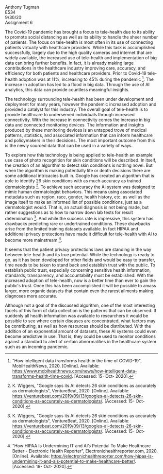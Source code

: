 Anthony Tugman  
E534  
9/30/20  
Assignment 6  
  
The Covid-19 pandemic has brought a focus to tele-health due to its ability to promote social distancing as well as its ability to handle the sheer number of patients.  The focus on tele-health is most often in its use of connecting patients virtually with healthcare providers.  While this task is accomplished successfully, largely due to the high quality cameras and internet that are widely available, the increased use of tele-health and implementation of big data can bring further benefits.  In fact, it is already making large contributions in the healthcare industry improving care, accuracy, and efficiency for both patients and healthcare providers.  Prior to Covid-19 tele-health adoption was at 11%, increasing to 45% during the pandemic [^first].  The increase in adoption has led to a flood in big data.  Through the use of AI analytics, this data can provide countless meaningful insights.  

The technology surrounding tele-health has been under development and deployment for many years, however the pandemic increased adoption and provided a catalyst for this industry.  The overall goal of tele-health is to provide healthcare to underserved individuals through increased connectivity.  With the increase in connectivity comes the increase in big data and connected monitoring devices.  The information and insights produced by these monitoring devices is an untapped trove of medical patterns, statistics, and associated information that can inform healthcare and policymakers in their decisions.  The most important outcome from this is the newly sourced data that can be used in a variety of ways.  

To explore how this technology is being applied to tele-health an example use case of photo recognition for skin conditions will be described.  In itself, the creation of an algorithm to detect skin conditions is nothing novel.  But when the algorithm is making potentially life or death decisions there are some additional intricacies built in.  Google has created an algorithm that is able to identify 26 skin conditions with as much accuracy as trained dermatologists [^second].  To achieve such accuracy the AI system was designed to mimic human dermatologist behaviors.  This means using associated metadata such as region, race, gender, health history, etc. as well as the image itself to make an informed list of possible conditions, just as a dermatologist would.  That is, an actual diagnosis is not being made, but rather suggestions as to how to narrow down lab tests for result determination [^second].  And while the success rate is impressive, this system has drawbacks predicting rare or undertrained conditions.  These drawbacks arise from the limited training datasets available.  In fact HIPAA and additional privacy protections have made it difficult for tele-health with AI to become more mainstream [^third].  
   
 It seems that the patient privacy protections laws are standing in the way between tele-health and its true potential.  While the technology is ready to go, as it has been developed for other fields and would be easy to transfer, time needs to be taken to stand back and establish trust with the public.  To establish public trust, especially concerning sensitive health information, standards, transparency, and accountability must be established.  With the increased adoption of tele-health, now is a better time than ever to gain the public's trust.  Once this has been accomplished it will be possible to amass larger, more organic datasets that contain even the rarest ailments making diagnoses more accurate.  
 
 Although not a goal of the discussed algorithm, one of the most interesting facets of this form of data collection is the patterns that can be observed.  If suddenly all health information was available to researchers it would be possible to see where certain diseases are concentrated, what factors may be contributing, as well as how resources should be distributed.  With the addition of an exponential amount of datasets, these AI systems could even become predictive in use.  That is, they could be used to monitor conditions against a standard to alert of certain abnormalities in the healthcare system such as an incoming pandemic.  
 
 [^first]:"How intelligent data transforms health in the time of COVID-19", MobiHealthNews, 2020. [Online]. Available: https://www.mobihealthnews.com/news/how-intelligent-data-transforms-health-time-covid. [Accessed: 15- Oct- 2020].  
   
[^second]:  K. Wiggers, "Google says its AI detects 26 skin conditions as accurately as dermatologists", VentureBeat, 2020. [Online]. Available: https://venturebeat.com/2019/09/13/googles-ai-detects-26-skin-conditions-as-accurately-as-dermatologists/. [Accessed: 15- Oct- 2020].  

[^third]:"How HIPAA Is Undermining IT and AI’s Potential To Make Healthcare Better - Electronic Health Reporter", Electronichealthreporter.com, 2020. [Online]. Available: https://electronichealthreporter.com/how-hipaa-is-undermining-it-and-ais-potential-to-make-healthcare-better/. [Accessed: 19- Oct- 2020].
